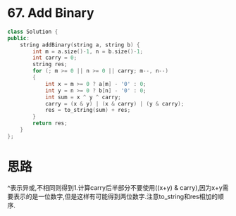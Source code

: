 #  67. Add Binary

```c++
class Solution {
public:
    string addBinary(string a, string b) {
        int m = a.size()-1, n = b.size()-1;
        int carry = 0;
        string res;
        for (; m >= 0 || n >= 0 || carry; m--, n--)
        {
            int x = m >= 0 ? a[m] - '0' : 0;
            int y = n >= 0 ? b[n] - '0' : 0;
            int sum = x ^ y ^ carry;
            carry = (x & y) | (x & carry) | (y & carry);
            res = to_string(sum) + res;
        }
        return res;
    }
};
```

# 思路

^表示异或,不相同则得到1.计算carry后半部分不要使用((x+y) & carry),因为x+y需要表示的是一位数字,但是这样有可能得到两位数字.注意to_string和res相加的顺序.